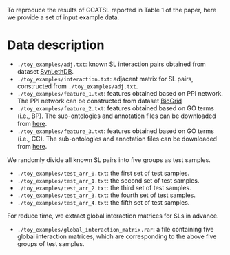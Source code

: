To reproduce the results of GCATSL reported in Table 1 of the paper, here we provide a set of input example data. 

# Data description
* `./toy_examples/adj.txt`: known SL interaction pairs obtained from dataset [SynLethDB](http://synlethdb.sist.shanghaitech.edu.cn/downloadPage.php).
* `./toy_examples/interaction.txt`: adjacent matrix for SL pairs, constructed from `./toy_examples/adj.txt`.
* `./toy_examples/feature_1.txt`: features obtained based on PPI network. The PPI network can be constructed from dataset [BioGrid](https://thebiogrid.org/)
* `./toy_examples/feature_2.txt`: features obtained based on GO terms (i.e., BP). The sub-ontologies and annotation ﬁles can be downloaded from [here](http://geneontology.org/).
* `./toy_examples/feature_3.txt`: features obtained based on GO terms (i.e., CC). The sub-ontologies and annotation ﬁles can be downloaded from [here](http://geneontology.org/).

We randomly divide all known SL pairs into five groups as test samples. 
* `./toy_examples/test_arr_0.txt`: the first set of test samples.
* `./toy_examples/test_arr_1.txt`: the second set of test samples.
* `./toy_examples/test_arr_2.txt`: the third set of test samples.
* `./toy_examples/test_arr_3.txt`: the fourth set of test samples.
* `./toy_examples/test_arr_4.txt`: the fifth set of test samples.

For reduce time, we extract global interaction matrices for SLs in advance. 
* `./toy_examples/global_interaction_matrix.rar`: a file containing five global interaction matrices, which are corresponding to the above five groups of test samples.  

